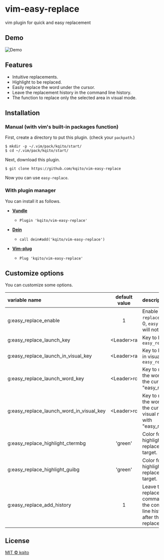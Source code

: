 # vim-easy-replace
vim plugin for quick and easy replacement

## Demo
![Demo](https://user-images.githubusercontent.com/29191111/82205753-004a9300-9942-11ea-8768-3bbcd67ea2ff.gif)


## Features
- Intuitive replacements.
- Highlight to be replaced.
- Easily replace the word under the cursor.
- Leave the replacement history in the command line history.
- The function to replace only the selected area in visual mode.


## Installation
### Manual (with vim's built-in packages function)
First, create a directory to put this plugin. (check your `packpath`.)

```
$ mkdir -p ~/.vim/pack/kqito/start/
$ cd ~/.vim/pack/kqito/start/
```

Next, download this plugin.

```
$ git clone https://github.com/kqito/vim-easy-replace
```

Now you can use `easy-replace`.

### With plugin manager
You can install it as follows.

- **[Vundle](https://github.com/VundleVim/Vundle.vim)**
  - `Plugin 'kqito/vim-easy-replace'`

- **[Dein](https://github.com/Shougo/dein.vim)**
  - `call dein#add('kqito/vim-easy-replace')`

- **[Vim-plug](https://github.com/junegunn/vim-plug)**
  - `Plug 'kqito/vim-easy-replace'`


## Customize options
You can customize some options. 

|variable name|default value|description|
|:-----------|:---------:|:----------|
|g:easy_replace_enable|1|Enable `easy-replace`. (If set 0, `easy-replace` will not work.)|
|g:easy_replace_launch_key|\<Leader\>ra|Key to launch `easy_replace`|
|g:easy_replace_launch_in_visual_key|\<Leader\>ra|Key to launch in visual mode `easy_replace`|
|g:easy_replace_launch_word_key|\<Leader\>rc|Key to replace the word under the cursor with "easy_replace".|
|g:easy_replace_launch_word_in_visual_key|\<Leader\>rc|Key to replace the word under the cursor in visual mode with "easy_replace".|
|g:easy_replace_highlight_ctermbg|'green'|Color for highlighting the replacement target.|
|g:easy_replace_highlight_guibg|'green'|Color for highlighting the replacement target.|
|g:easy_replace_add_history|1|Leave the replace command in the command line history after the replacement.|


## License
[MIT © kqito](./LICENSE)
